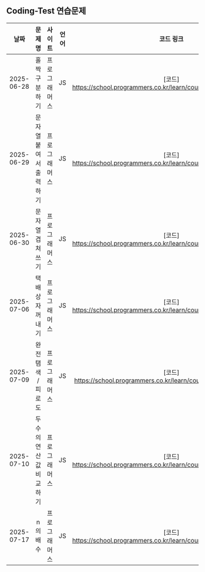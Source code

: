 ## Coding-Test 연습문제


| 날짜               | 문제명               | 사이트           | 언어        | 코드 링크                         |
| :----------------: | :------------------: | :-------------: | :----------: | :-------------------------------: |
|2025-06-28          |홀짝 구분하기          |프로그래머스     | JS           | [코드] https://school.programmers.co.kr/learn/courses/30/lessons/181944|
|2025-06-29          |문자열 붙여서 출력하기  |프로그래머스     |JS            | [코드] https://school.programmers.co.kr/learn/courses/30/lessons/181946|
|2025-06-30          |문자열 겹쳐쓰기        |프로그래머스       |JS            |[코드] https://school.programmers.co.kr/learn/courses/30/lessons/181943|
|2025-07-06          |택배 상자 꺼내기       |프로그래머스       |JS            |[코드] https://school.programmers.co.kr/learn/courses/30/lessons/389478|
|2025-07-09          |완전 탬색 / 피로도     |프로그래머스       |JS            |[코드] https://school.programmers.co.kr/learn/courses/30/lessons/87946|
|2025-07-10          |두 수의 연산값 비교하기 |프로그래머스       |JS           |[코드] https://school.programmers.co.kr/learn/courses/30/lessons/181938|
|2025-07-17          |n의 배수 |프로그래머스       |JS           |[코드] https://school.programmers.co.kr/learn/courses/30/lessons/181937|
